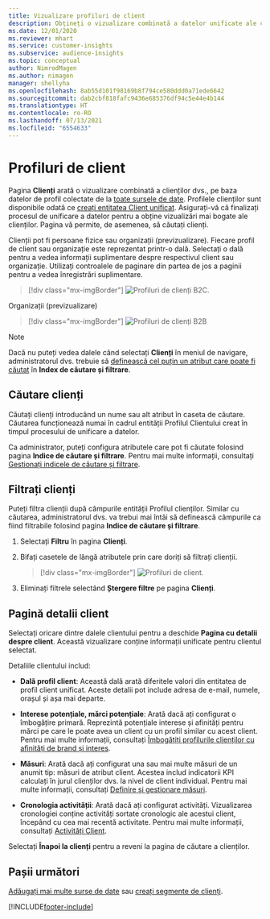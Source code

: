 ```yaml
---
title: Vizualizare profiluri de client
description: Obțineți o vizualizare combinată a datelor unificate ale clienților.
ms.date: 12/01/2020
ms.reviewer: mhart
ms.service: customer-insights
ms.subservice: audience-insights
ms.topic: conceptual
author: NimrodMagen
ms.author: nimagen
manager: shellyha
ms.openlocfilehash: 8ab55d101f98169b8f794ce580ddd0a71ede6642
ms.sourcegitcommit: dab2cbf818fafc9436e685376df94c5e44e4b144
ms.translationtype: HT
ms.contentlocale: ro-RO
ms.lasthandoff: 07/13/2021
ms.locfileid: "6554633"
---
```

# <a name="customer-profiles"></a>Profiluri de client

Pagina **Clienți** arată o vizualizare combinată a clienților dvs., pe baza datelor de profil colectate de la [toate sursele de date](data-sources.md). Profilele clienților sunt disponibile odată ce [creați entitatea Client unificat](data-unification.md). Asigurați-vă că finalizați procesul de unificare a datelor pentru a obține vizualizări mai bogate ale clienților. Pagina vă permite, de asemenea, să căutați clienți.

Clienții pot fi persoane fizice sau organizații (previzualizare). Fiecare profil de client sau organizație este reprezentat printr-o dală. Selectați o dală pentru a vedea informații suplimentare despre respectivul client sau organizație. Utilizați controalele de paginare din partea de jos a paginii pentru a vedea înregistrări suplimentare.

> [!div class="mx-imgBorder"] 
> ![Profiluri de clienți B2C.](media/profiles-customers.png "Profiluri de clienți B2C")

Organizații (previzualizare)
> [!div class="mx-imgBorder"] 
> ![Profiluri de clienți B2B](media/profile-customers-b2b.png "Profiluri de clienți B2B")

> [!NOTE]
> Dacă nu puteți vedea dalele când selectați **Clienți** în meniul de navigare, administratorul dvs. trebuie să [definească cel puțin un atribut care poate fi căutat](search-filter-index.md) în **Index de căutare și filtrare**.

## <a name="search-for-customers"></a>Căutare clienți

Căutați clienți introducând un nume sau alt atribut în caseta de căutare. Căutarea funcționează numai în cadrul entității Profilul Clientului creat în timpul procesului de unificare a datelor.

Ca administrator, puteți configura atributele care pot fi căutate folosind pagina **Indice de căutare și filtrare**. Pentru mai multe informații, consultați [Gestionați indicele de căutare și filtrare](search-filter-index.md).

## <a name="filter-customers"></a>Filtrați clienți

Puteți filtra clienții după câmpurile entității Profilul clienților. Similar cu căutarea, administratorul dvs. va trebui mai întâi să definească câmpurile ca fiind filtrabile folosind pagina **Indice de căutare și filtrare**.

1. Selectați **Filtru** în pagina **Clienți**.

2. Bifați casetele de lângă atributele prin care doriți să filtrați clienții.

   > [!div class="mx-imgBorder"] 
   > ![Profiluri de client.](media/profiles-customers3.png "Profiluri de client")

3. Eliminați filtrele selectând **Ștergere filtre** pe pagina **Clienți**.

##  <a name="customer-details-page"></a>Pagină detalii client

Selectați oricare dintre dalele clientului pentru a deschide **Pagina cu detalii despre client**. Această vizualizare conține informații unificate pentru clientul selectat.

Detaliile clientului includ:

-   **Dală profil client**: Această dală arată diferitele valori din entitatea de profil client unificat. Aceste detalii pot include adresa de e-mail, numele, orașul și așa mai departe. 

-   **Interese potențiale, mărci potențiale**: Arată dacă ați configurat o îmbogățire primară. Reprezintă potențiale interese și afinități pentru mărci pe care le poate avea un client cu un profil similar cu acest client. Pentru mai multe informații, consultați [Îmbogățiți profilurile clienților cu afinități de brand și interes](enrichment-microsoft.md).

-   **Măsuri**: Arată dacă ați configurat una sau mai multe măsuri de un anumit tip: măsuri de atribut client. Acestea includ indicatorii KPI calculați în jurul clienților dvs. la nivel de client individual. Pentru mai multe informații, consultați [Definire și gestionare măsuri](measures.md).

-   **Cronologia activității**: Arată dacă ați configurat activități. Vizualizarea cronologiei conține activități sortate cronologic ale acestui client, începând cu cea mai recentă activitate. Pentru mai multe informații, consultați [Activități Client](activities.md).

Selectați **Înapoi la clienți** pentru a reveni la pagina de căutare a clienților.

## <a name="next-steps"></a>Pașii următori

[Adăugați mai multe surse de date](data-sources.md) sau [creați segmente de clienți](segments.md).


[!INCLUDE[footer-include](../includes/footer-banner.md)]

